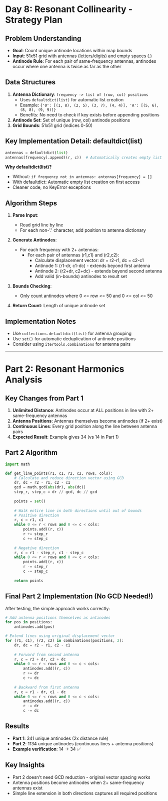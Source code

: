 # Day 8: Resonant Collinearity - Strategy Plan

## Problem Understanding
- **Goal**: Count unique antinode locations within map bounds
- **Input**: 51x51 grid with antennas (letters/digits) and empty spaces (.)
- **Antinode Rule**: For each pair of same-frequency antennas, antinodes occur where one antenna is twice as far as the other

## Data Structures
1. **Antenna Dictionary**: `frequency -> list of (row, col) positions`
   - Uses `defaultdict(list)` for automatic list creation
   - Example: `{'0': [(1, 8), (2, 5), (3, 7), (4, 4)], 'A': [(5, 6), (8, 8), (9, 9)]}`
   - Benefits: No need to check if key exists before appending positions
2. **Antinode Set**: Set of unique (row, col) antinode positions
3. **Grid Bounds**: 51x51 grid (indices 0-50)

## Key Implementation Detail: defaultdict(list)
```python
antennas = defaultdict(list)
antennas[frequency].append((r, c))  # Automatically creates empty list if key doesn't exist
```

**Why defaultdict(list)?**
- Without: `if frequency not in antennas: antennas[frequency] = []`
- With defaultdict: Automatic empty list creation on first access
- Cleaner code, no KeyError exceptions

## Algorithm Steps
1. **Parse Input**: 
   - Read grid line by line
   - For each non-'.' character, add position to antenna dictionary

2. **Generate Antinodes**:
   - For each frequency with 2+ antennas:
     - For each pair of antennas (r1,c1) and (r2,c2):
       - Calculate displacement vector: dr = r2-r1, dc = c2-c1
       - Antinode 1: (r1-dr, c1-dc) - extends beyond first antenna
       - Antinode 2: (r2+dr, c2+dc) - extends beyond second antenna
       - Add valid (in-bounds) antinodes to result set

3. **Bounds Checking**:
   - Only count antinodes where 0 <= row <= 50 and 0 <= col <= 50

4. **Return Count**: Length of unique antinode set

## Implementation Notes
- Use `collections.defaultdict(list)` for antenna grouping
- Use `set()` for automatic deduplication of antinode positions
- Consider using `itertools.combinations` for antenna pairs

---

# Part 2: Resonant Harmonics Analysis

## Key Changes from Part 1
1. **Unlimited Distance**: Antinodes occur at ALL positions in line with 2+ same-frequency antennas
2. **Antenna Positions**: Antennas themselves become antinodes (if 2+ exist)
3. **Continuous Lines**: Every grid position along the line between antenna pairs
4. **Expected Result**: Example gives 34 (vs 14 in Part 1)

## Part 2 Algorithm
```python
import math

def get_line_points(r1, c1, r2, c2, rows, cols):
    # Calculate and reduce direction vector using GCD
    dr, dc = r2 - r1, c2 - c1
    gcd = math.gcd(abs(dr), abs(dc))
    step_r, step_c = dr // gcd, dc // gcd
    
    points = set()
    
    # Walk entire line in both directions until out of bounds
    # Positive direction
    r, c = r1, c1
    while 0 <= r < rows and 0 <= c < cols:
        points.add((r, c))
        r += step_r
        c += step_c
    
    # Negative direction  
    r, c = r1 - step_r, c1 - step_c
    while 0 <= r < rows and 0 <= c < cols:
        points.add((r, c))
        r -= step_r
        c -= step_c
    
    return points
```

## Final Part 2 Implementation (No GCD Needed!)
After testing, the simple approach works correctly:

```python
# Add antenna positions themselves as antinodes
for pos in positions:
    antinodes.add(pos)

# Extend lines using original displacement vector
for (r1, c1), (r2, c2) in combinations(positions, 2):
    dr, dc = r2 - r1, c2 - c1
    
    # Forward from second antenna
    r, c = r2 + dr, c2 + dc
    while 0 <= r < rows and 0 <= c < cols:
        antinodes.add((r, c))
        r += dr
        c += dc
    
    # Backward from first antenna  
    r, c = r1 - dr, c1 - dc
    while 0 <= r < rows and 0 <= c < cols:
        antinodes.add((r, c))
        r -= dr
        c -= dc
```

## Results
- **Part 1**: 341 unique antinodes (2x distance rule)
- **Part 2**: 1134 unique antinodes (continuous lines + antenna positions)
- **Example verification**: 14 → 34 ✅

## Key Insights
- Part 2 doesn't need GCD reduction - original vector spacing works
- Antenna positions become antinodes when 2+ same-frequency antennas exist
- Simple line extension in both directions captures all required positions
